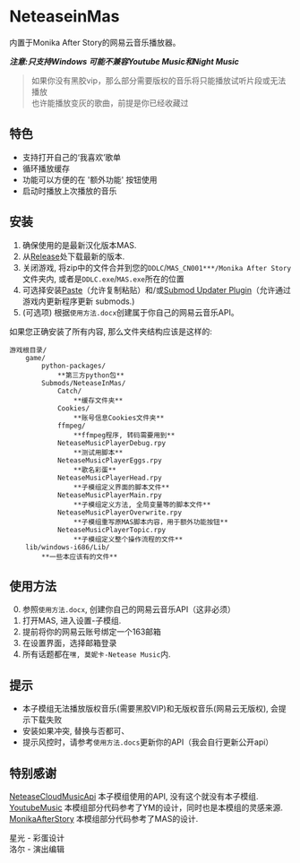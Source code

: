 # NeteaseinMas
内置于Monika After Story的网易云音乐播放器。

***注意:只支持Windows 可能不兼容Youtube Music和Night Music***      
> 如果你没有黑胶vip，那么部分需要版权的音乐将只能播放试听片段或无法播放   
> 也许能播放变灰的歌曲，前提是你已经收藏过  

## 特色

* 支持打开自己的‘我喜欢’歌单
* 循环播放缓存
* 功能可以方便的在 '额外功能' 按钮使用
* 启动时播放上次播放的音乐

## 安装

1. 确保使用的是最新汉化版本MAS.  
2. 从[Release](https://github.com/PencilMario/NeteaseInMas/releases)处下载最新的版本.  
3. 关闭游戏, 将zip中的文件合并到您的`DDLC`/`MAS_CN001***/Monika After Story`文件夹内, 或者是`DDLC.exe`/`MAS.exe`所在的位置  
4. 可选择安装[Paste](https://github.com/Legendkiller21/MAS-Submods-Paste)（允许复制粘贴）和/或[Submod Updater Plugin](https://github.com/Booplicate/MAS-Submods-SubmodUpdaterPlugin)（允许通过游戏内更新程序更新 submods.)      
5. (可选项) 根据`使用方法.docx`创建属于你自己的网易云音乐API。


如果您正确安装了所有内容, 那么文件夹结构应该是这样的:

```:(
游戏根目录/
    game/
        python-packages/
            **第三方python包**
        Submods/NeteaseInMas/
            Catch/
                **缓存文件夹**
            Cookies/
                **账号信息Cookies文件夹**
            ffmpeg/
                **ffmpeg程序, 转码需要用到**
            NeteaseMusicPlayerDebug.rpy 
                **测试用脚本**
            NeteaseMusicPlayerEggs.rpy
                **歌名彩蛋**
            NeteaseMusicPlayerHead.rpy
                **子模组定义界面的脚本文件**
            NeteaseMusicPlayerMain.rpy
                **子模组定义方法, 全局变量等的脚本文件**
            NeteaseMusicPlayerOverwrite.rpy
                **子模组重写原MAS脚本内容，用于额外功能按钮**
            NeteaseMusicPlayerTopic.rpy
                **子模组定义整个操作流程的文件**
    lib/windows-i686/Lib/
        **一些本应该有的文件**
```

## 使用方法  

0. 参照`使用方法.docx`, 创建你自己的网易云音乐API（这非必须）  
1. 打开MAS, 进入设置-子模组.  
2. 提前将你的网易云账号绑定一个163邮箱  
3. 在设置界面，选择邮箱登录  
4. 所有话题都在`嘿, 莫妮卡-Netease Music`内.  

## 提示

* 本子模组无法播放版权音乐(需要黑胶VIP)和无版权音乐(网易云无版权), 会提示下载失败
* 安装如果冲突, 替换与否都可、
* 提示风控时，请参考`使用方法.docs`更新你的API（我会自行更新公开api）

## 特别感谢

[NeteaseCloudMusicApi](https://github.com/Binaryify/NeteaseCloudMusicApi) 本子模组使用的API, 没有这个就没有本子模组.  
[YoutubeMusic](https://github.com/Booplicate/MAS-Submods-YouTubeMusic) 本模组部分代码参考了YM的设计，同时也是本模组的灵感来源.  
[MonikaAfterStory](https://github.com/Monika-After-Story/MonikaModDev) 本模组部分代码参考了MAS的设计.  

星光 - 彩蛋设计  
洛尔 - 演出编辑  
